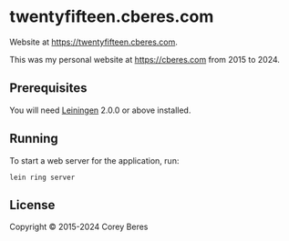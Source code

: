 # twentyfifteen.cberes.com

Website at https://twentyfifteen.cberes.com.

This was my personal website at https://cberes.com from 2015 to 2024.

## Prerequisites

You will need [Leiningen][] 2.0.0 or above installed.

[leiningen]: https://github.com/technomancy/leiningen

## Running

To start a web server for the application, run:

    lein ring server

## License

Copyright © 2015-2024 Corey Beres
